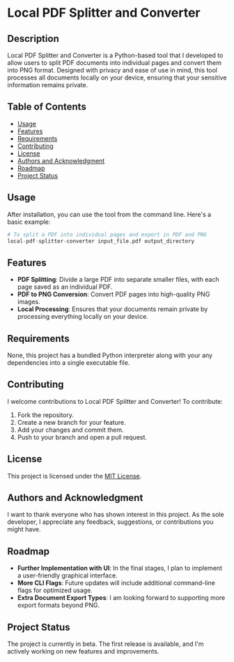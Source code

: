 # Local PDF Splitter and Converter

## Description
Local PDF Splitter and Converter is a Python-based tool that I developed to allow users to split PDF documents into individual pages and convert them into PNG format. Designed with privacy and ease of use in mind, this tool processes all documents locally on your device, ensuring that your sensitive information remains private.

## Table of Contents
- [Usage](#usage)
- [Features](#features)
- [Requirements](#requirements)
- [Contributing](#contributing)
- [License](#license)
- [Authors and Acknowledgment](#authors-and-acknowledgment)
- [Roadmap](#roadmap)
- [Project Status](#project-status)


## Usage
After installation, you can use the tool from the command line. Here's a basic example:

```python
# To split a PDF into individual pages and export in PDF and PNG
local-pdf-splitter-converter input_file.pdf output_directory
```

## Features
- **PDF Splitting**: Divide a large PDF into separate smaller files, with each page saved as an individual PDF.
- **PDF to PNG Conversion**: Convert PDF pages into high-quality PNG images.
- **Local Processing**: Ensures that your documents remain private by processing everything locally on your device.

## Requirements
None, this project has a bundled Python interpreter along with your any dependencies into a single executable file.

## Contributing
I welcome contributions to Local PDF Splitter and Converter! To contribute:
1. Fork the repository.
2. Create a new branch for your feature.
3. Add your changes and commit them.
4. Push to your branch and open a pull request.

## License
This project is licensed under the [MIT License](LICENSE.md).

## Authors and Acknowledgment
I want to thank everyone who has shown interest in this project. As the sole developer, I appreciate any feedback, suggestions, or contributions you might have.

## Roadmap
- **Further Implementation with UI**: In the final stages, I plan to implement a user-friendly graphical interface.
- **More CLI Flags**: Future updates will include additional command-line flags for optimized usage.
- **Extra Document Export Types**: I am looking forward to supporting more export formats beyond PNG.

## Project Status
The project is currently in beta. The first release is available, and I'm actively working on new features and improvements.